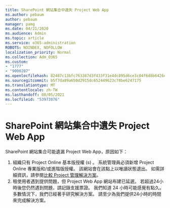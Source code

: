 ```yaml
---
title: SharePoint 網站集合中遺失 Project Web App
ms.author: pebaum
author: pebaum
manager: pamg
ms.date: 04/21/2020
ms.audience: Admin
ms.topic: article
ms.service: o365-administration
ROBOTS: NOINDEX, NOFOLLOW
localization_priority: Normal
ms.collection: Adm_O365
ms.custom:
- "1777"
- "9000207"
ms.openlocfilehash: 82487c13bfc763387d3f433f31e4dc895d6ce3c04f6d8b6426e999a8b5f4b79f
ms.sourcegitcommit: b5f7da89a650d2915dc652449623c78be6247175
ms.translationtype: MT
ms.contentlocale: zh-TW
ms.lasthandoff: 08/05/2021
ms.locfileid: "53973076"
---
```

# <a name="project-web-app-is-missing-from-the-sharepoint-site-collection"></a>SharePoint 網站集合中遺失 Project Web App

SharePoint 網站集合可能遺漏 Project Web App，原因如下：

1. 組織只有 Project Online 基本版授權 (s) 。 系統管理員必須新增 Project Online 專業版和/或進階版授權。 該網站會在該點上以唯讀狀態退出。 如需詳細資訊，請參閱[比較 Project 管理解決方案](https://products.office.com/project/compare-microsoft-project-management-software?tab=1)。
2. 租使用者遇到提供問題，但 Project Web App 網站布建已延遲。 若超過24小時後您仍然遇到問題，請記錄支援票證。 我們知道 24 小時可能感覺有點久。 多數情況下，我們已經著手研究解決方案。 請至少為我們提供24小時的時間來完成解決方案。
